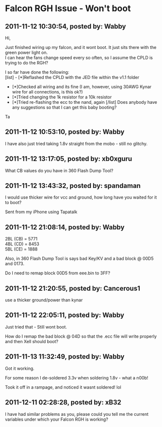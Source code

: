 # Falcon RGH Issue - Won't boot

## 2011-11-12 10:30:54, posted by: Wabby

Hi,  
   
 Just finished wiring up my falcon, and it wont boot. It just sits there with the green power light on.  
 I can hear the fans change speed every so often, so I assume the CPLD is trying to do the RGH?  
   
 I so far have done the following:  
 [list] - [*]Reflashed the CPLD with the JED file within the v1.1 folder
 - [*]Checked all wiring and its fine (I am, however, using 30AWG Kynar wire for all connections, is this ok?)
 - [*]Tried changing the 1k resistor for a 10k resistor
 - [*]Tried re-flashing the ecc to the nand, again
[/list] Does anybody have any suggestions so that I can get this baby booting?  
   
 Ta

## 2011-11-12 10:53:10, posted by: Wabby

I have also just tried taking 1.8v straight from the mobo - still no glitchy.

## 2011-11-12 13:17:05, posted by: xb0xguru

What CB values do you have in 360 Flash Dump Tool?

## 2011-11-12 13:43:32, posted by: spandaman

I would use thicker wire for vcc and ground, how long have you waited for it to boot?  
   
   
 Sent from my iPhone using Tapatalk

## 2011-11-12 21:08:14, posted by: Wabby

2BL (CB) = 5771  
 4BL (CD) = 8453  
 5BL (CE) = 1888  
   
 Also, in 360 Flash Dump Tool is says bad Key/KV and a bad block @ 00D5 and 0173.  
   
 Do I need to remap block 00D5 from eee.bin to 3FF?

## 2011-11-12 21:20:55, posted by: Cancerous1

use a thicker ground/power than kynar

## 2011-11-12 22:05:11, posted by: Wabby

Just tried that - Still wont boot.  
   
 How do I remap the bad block @ 04D so that the .ecc file will write properly and then Xell should boot?

## 2011-11-13 11:32:49, posted by: Wabby

Got it working.  
   
 For some reason I de-soldered 3.3v when soldering 1.8v - what a n00b!  
   
 Took it off in a rampage, and noticed it wasnt soldered! lol

## 2011-12-11 02:28:28, posted by: xB32

I have had similar problems as you, please could you tell me the current variables under which your Falcon RGH is working?